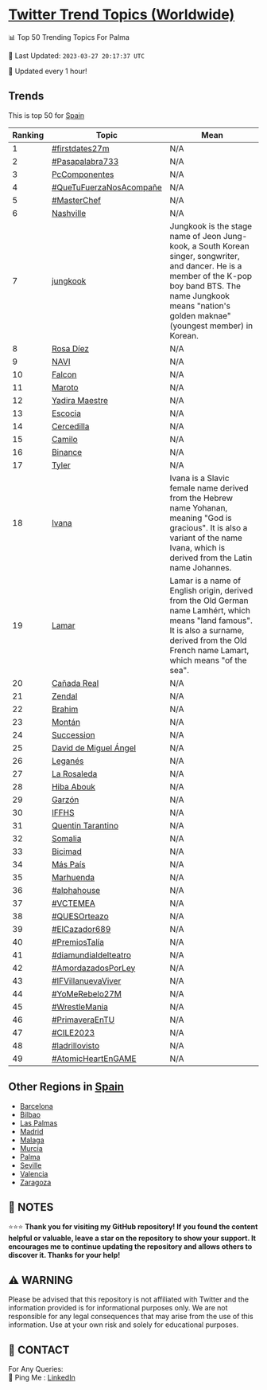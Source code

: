 [Twitter Trend Topics (Worldwide)](https://github.com/ErcinDedeoglu/Twitter-Trend-Topics)
==========


📊 Top 50 Trending Topics For Palma

📆 Last Updated: `2023-03-27 20:17:37 UTC`

🔧 Updated every 1 hour!


## Trends

This is top 50 for [Spain](</Spain>)

| Ranking | Topic | Mean |
| ------- | ------------ | ------------ |
| 1 | [#firstdates27m](http://twitter.com/search?q=%23firstdates27m) | N/A |
| 2 | [#Pasapalabra733](http://twitter.com/search?q=%23Pasapalabra733) | N/A |
| 3 | [PcComponentes](http://twitter.com/search?q=PcComponentes) | N/A |
| 4 | [#QueTuFuerzaNosAcompañe](http://twitter.com/search?q=%23QueTuFuerzaNosAcompa%c3%b1e) | N/A |
| 5 | [#MasterChef](http://twitter.com/search?q=%23MasterChef) | N/A |
| 6 | [Nashville](http://twitter.com/search?q=Nashville) | N/A |
| 7 | [jungkook](http://twitter.com/search?q=jungkook) | Jungkook is the stage name of Jeon Jung-kook, a South Korean singer, songwriter, and dancer. He is a member of the K-pop boy band BTS. The name Jungkook means "nation's golden maknae" (youngest member) in Korean. |
| 8 | [Rosa Díez](http://twitter.com/search?q=Rosa+D%c3%adez) | N/A |
| 9 | [NAVI](http://twitter.com/search?q=NAVI) | N/A |
| 10 | [Falcon](http://twitter.com/search?q=Falcon) | N/A |
| 11 | [Maroto](http://twitter.com/search?q=Maroto) | N/A |
| 12 | [Yadira Maestre](http://twitter.com/search?q=Yadira+Maestre) | N/A |
| 13 | [Escocia](http://twitter.com/search?q=Escocia) | N/A |
| 14 | [Cercedilla](http://twitter.com/search?q=Cercedilla) | N/A |
| 15 | [Camilo](http://twitter.com/search?q=Camilo) | N/A |
| 16 | [Binance](http://twitter.com/search?q=Binance) | N/A |
| 17 | [Tyler](http://twitter.com/search?q=Tyler) | N/A |
| 18 | [Ivana](http://twitter.com/search?q=Ivana) | Ivana is a Slavic female name derived from the Hebrew name Yohanan, meaning "God is gracious". It is also a variant of the name Ivana, which is derived from the Latin name Johannes. |
| 19 | [Lamar](http://twitter.com/search?q=Lamar) | Lamar is a name of English origin, derived from the Old German name Lamhért, which means "land famous". It is also a surname, derived from the Old French name Lamart, which means "of the sea". |
| 20 | [Cañada Real](http://twitter.com/search?q=Ca%c3%b1ada+Real) | N/A |
| 21 | [Zendal](http://twitter.com/search?q=Zendal) | N/A |
| 22 | [Brahim](http://twitter.com/search?q=Brahim) | N/A |
| 23 | [Montán](http://twitter.com/search?q=Mont%c3%a1n) | N/A |
| 24 | [Succession](http://twitter.com/search?q=Succession) | N/A |
| 25 | [David de Miguel Ángel](http://twitter.com/search?q=David+de+Miguel+%c3%81ngel) | N/A |
| 26 | [Leganés](http://twitter.com/search?q=Legan%c3%a9s) | N/A |
| 27 | [La Rosaleda](http://twitter.com/search?q=La+Rosaleda) | N/A |
| 28 | [Hiba Abouk](http://twitter.com/search?q=Hiba+Abouk) | N/A |
| 29 | [Garzón](http://twitter.com/search?q=Garz%c3%b3n) | N/A |
| 30 | [IFFHS](http://twitter.com/search?q=IFFHS) | N/A |
| 31 | [Quentin Tarantino](http://twitter.com/search?q=Quentin+Tarantino) | N/A |
| 32 | [Somalia](http://twitter.com/search?q=Somalia) | N/A |
| 33 | [Bicimad](http://twitter.com/search?q=Bicimad) | N/A |
| 34 | [Más País](http://twitter.com/search?q=M%c3%a1s+Pa%c3%ads) | N/A |
| 35 | [Marhuenda](http://twitter.com/search?q=Marhuenda) | N/A |
| 36 | [#alphahouse](http://twitter.com/search?q=%23alphahouse) | N/A |
| 37 | [#VCTEMEA](http://twitter.com/search?q=%23VCTEMEA) | N/A |
| 38 | [#QUESOrteazo](http://twitter.com/search?q=%23QUESOrteazo) | N/A |
| 39 | [#ElCazador689](http://twitter.com/search?q=%23ElCazador689) | N/A |
| 40 | [#PremiosTalía](http://twitter.com/search?q=%23PremiosTal%c3%ada) | N/A |
| 41 | [#diamundialdelteatro](http://twitter.com/search?q=%23diamundialdelteatro) | N/A |
| 42 | [#AmordazadosPorLey](http://twitter.com/search?q=%23AmordazadosPorLey) | N/A |
| 43 | [#IFVillanuevaViver](http://twitter.com/search?q=%23IFVillanuevaViver) | N/A |
| 44 | [#YoMeRebelo27M](http://twitter.com/search?q=%23YoMeRebelo27M) | N/A |
| 45 | [#WrestleMania](http://twitter.com/search?q=%23WrestleMania) | N/A |
| 46 | [#PrimaveraEnTU](http://twitter.com/search?q=%23PrimaveraEnTU) | N/A |
| 47 | [#CILE2023](http://twitter.com/search?q=%23CILE2023) | N/A |
| 48 | [#ladrillovisto](http://twitter.com/search?q=%23ladrillovisto) | N/A |
| 49 | [#AtomicHeartEnGAME](http://twitter.com/search?q=%23AtomicHeartEnGAME) | N/A |



## Other Regions in [Spain](</Spain>)

* [Barcelona](</Spain/Barcelona.md>)
* [Bilbao](</Spain/Bilbao.md>)
* [Las Palmas](</Spain/Las Palmas.md>)
* [Madrid](</Spain/Madrid.md>)
* [Malaga](</Spain/Malaga.md>)
* [Murcia](</Spain/Murcia.md>)
* [Palma](</Spain/Palma.md>)
* [Seville](</Spain/Seville.md>)
* [Valencia](</Spain/Valencia.md>)
* [Zaragoza](</Spain/Zaragoza.md>)



## 📝 NOTES

⭐⭐⭐ **Thank you for visiting my GitHub repository! If you found the content helpful or valuable, leave a star on the repository to show your support. It encourages me to continue updating the repository and allows others to discover it. Thanks for your help!**


## ⚠️ WARNING

Please be advised that this repository is not affiliated with Twitter and the information provided is for informational purposes only. We are not responsible for any legal consequences that may arise from the use of this information. Use at your own risk and solely for educational purposes.


## 📨 CONTACT

 For Any Queries:  
            🏓 Ping Me : [LinkedIn](https://www.linkedin.com/in/ercindedeoglu/)
